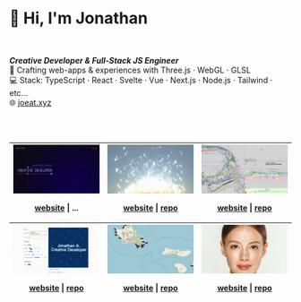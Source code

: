 # 👋 Hi, I'm Jonathan

<br>

**_Creative Developer & Full-Stack JS Engineer_**\
🎨 Crafting web-apps & experiences with Three.js · WebGL · GLSL\
💻 Stack: TypeScript · React · Svelte · Vue · Next.js · Node.js · Tailwind · etc...\
🌐 [joeat.xyz](https://joeat.xyz)

<br>
<br>

<!-- OG_START -->
<table>
<thead>
		<tr><th>
<a href="https://joeat.xyz" target="_blank" aria-label="joeat.xyz">
		<img src="./static/19090e982b3ad2f9df6ea654c1e5285.gif" alt="joeat.xyz" width="100%" height="auto" />
	</a>
	
<a href="https://joeat.xyz" aria-label="joeat.xyz website" target="_blank">website</a> | ...
</th><th>
<a href="https://jonathan-j8.github.io/sketch-sunlines/" target="_blank" aria-label="Sunlines">
		<img src="./static/ae92902e42c98f39335a464fbd3b99a.gif" alt="Sunlines" width="100%" height="auto" />
	</a>
	
<a href="https://jonathan-j8.github.io/sketch-sunlines/" aria-label="Sunlines website" target="_blank">website</a> | <a href="https://github.com/jonathan-j8/sketch-sunlines" aria-label="Sunlines repository" target="_blank">repo</a>
</th><th>
<a href="https://jonathan-j8.github.io/threejs-svg-parser/" target="_blank" aria-label="SVG parser">
		<img src="./static/ad5aca099a998d4b592c8ec2dd3c7dc-scaled.png" alt="SVG parser" width="100%" height="auto" />
	</a>
	
<a href="https://jonathan-j8.github.io/threejs-svg-parser/" aria-label="SVG parser website" target="_blank">website</a> | <a href="https://github.com/jonathan-j8/threejs-svg-parser" aria-label="SVG parser repository" target="_blank">repo</a>
</th></tr><tr><th>
<a href="https://jonathan-j8.github.io/play-creative/" target="_blank" aria-label="Play creative">
		<img src="./static/19a8550e113d92b9900a2c1ded30841.gif" alt="Play creative" width="100%" height="auto" />
	</a>
	
<a href="https://jonathan-j8.github.io/play-creative/" aria-label="Play creative website" target="_blank">website</a> | <a href="https://github.com/jonathan-j8/play-creative" aria-label="Play creative repository" target="_blank">repo</a>
</th><th>
<a href="https://jonathan-j8.github.io/windforlife/" target="_blank" aria-label="Windforlife">
		<img src="./static/a7df3abe33c82ae0444784866040b56.gif" alt="Windforlife" width="100%" height="auto" />
	</a>
	
<a href="https://jonathan-j8.github.io/windforlife/" aria-label="Windforlife website" target="_blank">website</a> | <a href="https://github.com/jonathan-j8/windforlife" aria-label="Windforlife repository" target="_blank">repo</a>
</th><th>
<a href="https://jonathan-j8.github.io/optical-flow/" target="_blank" aria-label="Optical flow">
		<img src="./static/7d22090d718b2f135e80a37b1c115d0-scaled.gif" alt="Optical flow" width="100%" height="auto" />
	</a>
	
<a href="https://jonathan-j8.github.io/optical-flow/" aria-label="Optical flow website" target="_blank">website</a> | <a href="https://github.com/Jonathan-J8/optical-flow.git" aria-label="Optical flow repository" target="_blank">repo</a>
</th></tr>
</thead>
</table>
<!-- OG_END -->
